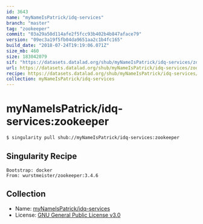 ```yaml
---
id: 3643
name: "myNameIsPatrick/idq-services"
branch: "master"
tag: "zookeeper"
commit: "03a29a50d114afe2f5fcc93b402b4b847aface79"
version: "09ec3a19f5fb04da9651aa2c1b4fc165"
build_date: "2018-07-24T19:19:06.071Z"
size_mb: 460
size: 183042079
sif: "https://datasets.datalad.org/shub/myNameIsPatrick/idq-services/zookeeper/2018-07-24-03a29a50-09ec3a19/09ec3a19f5fb04da9651aa2c1b4fc165.simg"
url: https://datasets.datalad.org/shub/myNameIsPatrick/idq-services/zookeeper/2018-07-24-03a29a50-09ec3a19/
recipe: https://datasets.datalad.org/shub/myNameIsPatrick/idq-services/zookeeper/2018-07-24-03a29a50-09ec3a19/Singularity
collection: myNameIsPatrick/idq-services
---
```


# myNameIsPatrick/idq-services:zookeeper

```bash
$ singularity pull shub://myNameIsPatrick/idq-services:zookeeper
```

## Singularity Recipe

```singularity
Bootstrap: docker
From: wurstmeister/zookeeper:3.4.6
```

## Collection

 - Name: [myNameIsPatrick/idq-services](https://github.com/myNameIsPatrick/idq-services)
 - License: [GNU General Public License v3.0](https://api.github.com/licenses/gpl-3.0)

